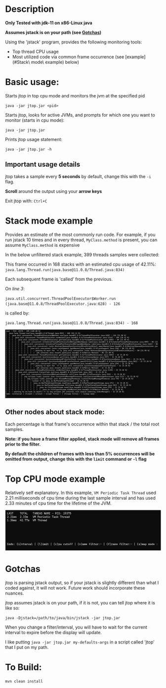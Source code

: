 # Description

**Only Tested with jdk-11 on x86-Linux java**

**Assumes jstack is on your path (see [Gotchas](#Gotchas))**

Using the 'jstack' program, provides the following monitoring tools:
- Top thread CPU usage
- Most utilized code via common frame occurrence (see [example](#Stack\ mode\ example) below)

# Basic usage:

Starts jtop in top cpu mode and monitors the jvm at the specified pid

`java -jar jtop.jar <pid>`

Starts jtop, looks for active JVMs, and prompts for which one you want to monitor (starts in cpu mode):

`java -jar jtop.jar`

Prints jtop usage statement:

`java -jar jtop.jar -h`

## Important usage details

jtop takes a sample every **5 seconds** by default, change this with the `-i` flag.

**Scroll** around the output using your **arrow keys**

Exit jtop with: `Ctrl+C`

# Stack mode example

Provides an estimate of the most commonly run code.
For example, if you run jstack 10 times and in every thread, `MyClass.method` is present, you can assume `MyClass.method` is expensive

In the below unfiltered stack example, 399 threads samples were collected:

This frame occurred in 168 stacks with an estimated cpu usage of 42.11%: `java.lang.Thread.run(java.base@11.0.8/Thread.java:834)`

Each subsequent frame is 'called' from the previous.

On *line 3*:

`java.util.concurrent.ThreadPoolExecutor$Worker.run (java.base@11.0.8/ThreadPoolExecutor.java:628) - 126` 

is called by: 

`java.lang.Thread.run(java.base@11.0.8/Thread.java:834) - 168`
 

![Example output](stacks.png)

## Other nodes about stack mode:

Each percentage is that frame's occurrence within that stack / the total root samples.

**Note: if you have a frame filter applied, stack mode will remove all frames prior to the filter.**

**By default the children of frames with less than 5% occurrences will be omitted from output, change this with the `limit` command or `-l` flag**

# Top CPU mode example

Relatively self explanatory. In this example, `VM Periodic Task Thread` used 2.21 milliseconds of cpu time during the last sample interval and has used 2.33 minutes of cpu time for the lifetime of the JVM.

![Example output](cpu-time.png)

# Gotchas

jtop is parsing jstack output, so if your jstack is slightly different than what I coded against, it will not work. Future work should incorporate these nuances.

jtop assumes jstack is on your path, if it is not, you can tell jtop where it is like so:

`java -Djstack=/path/to/java/bin/jstack -jar jtop.jar`

When you change a filter/interval, you will have to wait for the current interval to expire before the display will update.

I like putting `java -jar jtop.jar my-defaults-args` in a script called 'jtop' that I put on my path.

# To Build:

`mvn clean install`